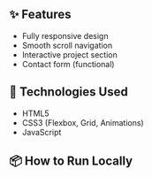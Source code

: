 
## ✨ Features

- Fully responsive design
- Smooth scroll navigation
- Interactive project section
- Contact form (functional)

## 🚀 Technologies Used

- HTML5
- CSS3 (Flexbox, Grid, Animations)
- JavaScript
## 📦 How to Run Locally



